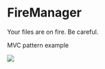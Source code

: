 # FireManager
Your files are on fire. Be careful.

MVC pattern example

<img src='https://sun9-50.userapi.com/c857528/v857528607/3d3e7/I0xvvphhbpo.jpg'>
